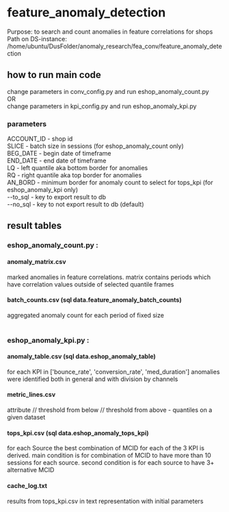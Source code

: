 # feature_anomaly_detection
Purpose: to search and count anomalies in feature correlations for shops <br />
Path on DS-instance: /home/ubuntu/DusFolder/anomaly_research/fea_conv/feature_anomaly_detection

## how to run main code
change parameters in conv_config.py and run eshop_anomaly_count.py <br />
OR <br />
change parameters in kpi_config.py and run eshop_anomaly_kpi.py <br />

### parameters

ACCOUNT_ID - shop id <br />
SLICE      - batch size in sessions (for eshop_anomaly_count only) <br /> 
BEG_DATE   - begin date of timeframe <br />
END_DATE   - end date of timeframe <br />
LQ         - left quantile aka bottom border for anomalies <br />
RQ         - right quantile aka top border for anomalies <br />
AN_BORD    - minimum border for anomaly count to select for tops_kpi (for eshop_anomaly_kpi only) <br />
--to_sql   - key to export result to db <br />
--no_sql   - key to not export result to db (default) <br />

## result tables

### eshop_anomaly_count.py : <br />
#### anomaly_matrix.csv <br />
marked anomalies in feature correlations. matrix contains periods which have correlation values outside of selected quantile frames<br />
#### batch_counts.csv (sql data.feature_anomaly_batch_counts) <br />
aggregated anomaly count for each period of fixed size <br />
<br />

### eshop_anomaly_kpi.py : <br />
#### anomaly_table.csv (sql data.eshop_anomaly_table) <br />
for each KPI in ['bounce_rate', 'conversion_rate', 'med_duration'] anomalies were identified both in general and with division by channels <br />
#### metric_lines.csv <br />
attribute // threshold from below // threshold from above - quantiles on a given dataset <br />
#### tops_kpi.csv (sql data.eshop_anomaly_tops_kpi) <br />
for each Source the best combination of MCID for each of the 3 KPI is derived. main condition is for combination of MCID to have more than 10 sessions for each source. second condition is for each source to have 3+ alternative MCID  <br />
#### cache_log.txt <br />
results from tops_kpi.csv in text representation with initial parameters <br />

